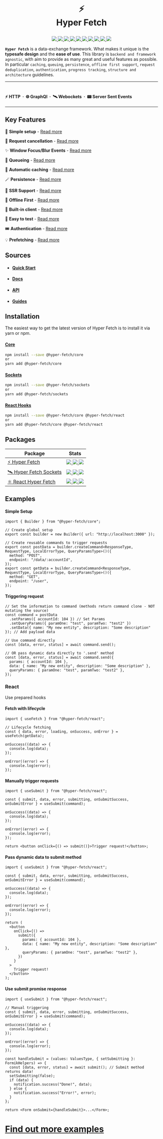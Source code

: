 <h1 align="center">

⚡ <br /> Hyper Fetch

</h1>

<p align="center">
  <a href="https://bettertyped.com/">
    <img src="https://custom-icon-badges.demolab.com/static/v1?label=&message=BetterTyped&color=333&logo=BT" />
  </a>
  <a href="https://github.com/BetterTyped/hyper-fetch">
    <img src="https://custom-icon-badges.demolab.com/github/stars/BetterTyped/hyper-fetch?logo=star" />
  </a>
  <a href="https://github.com/BetterTyped/hyper-fetch/blob/main/License.md">
    <img src="https://custom-icon-badges.demolab.com/github/license/BetterTyped/hyper-fetch?logo=law&color=yellow" />
  </a>
  <a href="https://github.com/semantic-release/semantic-release">
    <img src="https://custom-icon-badges.demolab.com/badge/semver-commitzen-e10079?logo=semantic-release&color=e76f51" />
  </a>
  <a href="https://api.codeclimate.com/v1/badges/eade9435e75ecea0c004/test_coverage">
    <img src="https://api.codeclimate.com/v1/badges/eade9435e75ecea0c004/test_coverage" />
  </a>
  <a href="https://github.com/BetterTyped/hyper-fetch">
    <img src="https://custom-icon-badges.demolab.com/badge/typescript-%23007ACC.svg?logo=typescript&logoColor=white" />
  </a>
  <a href="https://github.com/BetterTyped/hyper-fetch">
    <img src="https://custom-icon-badges.demolab.com/badge/-REST-informational?logo=rss&color=11b8cc" />
  </a>
  <a href="https://github.com/BetterTyped/hyper-fetch">
    <img src="https://custom-icon-badges.demolab.com/badge/-GraphQL-E10098?logo=graphql&logoColor=white" />
  </a>
  <a href="https://gitter.im/hyper-fetch/community?utm_source=badge&utm_medium=badge&utm_campaign=pr-badge&utm_content=badge">
    <img src="https://custom-icon-badges.demolab.com/badge/chat%20-on%20gitter-brightgreen.svg?logo=gitter&color=blueviolet" />
  </a>
  <a href="https://hits.sh/github.com/BetterTyped/hyper-fetch/">
    <img src="https://hits.sh/github.com/BetterTyped/hyper-fetch.svg?color=64BC4B&logo=bookmeter" />
  </a>
</p>

**`Hyper Fetch`** is a data-exchange framework. What makes it unique is the **typesafe design** and the **ease of use**.
This library is `backend and framework agnostic`, with aim to provide as many great and useful features as possible. In
particular `caching`, `queuing`, `persistence`, `offline first support`, `request deduplication`, `authentication`,
`progress tracking`, `structure and architecture` guidelines.

---

<h1 align="center">

#### ⚡ HTTP &nbsp;·&nbsp; 🌐 GraphQl &nbsp;·&nbsp; 🛰️ Webockets &nbsp;·&nbsp; 📟 Server Sent Events

</h1>

---

## Key Features

🔮 **Simple setup** - [Read more](https://hyperfetch.bettertyped.com/guides/Basic/Setup)

🎯 **Request cancellation** - [Read more](https://hyperfetch.bettertyped.com/guides/Advanced/Cancellation)

✨ **Window Focus/Blur Events** - [Read more](https://hyperfetch.bettertyped.com/guides/React/Window%20Focus%20&%20Blur)

🚀 **Queueing** - [Read more](https://hyperfetch.bettertyped.com/guides/Advanced/Queueing)

💎 **Automatic caching** - [Read more](https://hyperfetch.bettertyped.com/docs/Core/Cache)

🪄 **Persistence** - [Read more](https://hyperfetch.bettertyped.com/guides/Advanced/Persistence)

🎊 **SSR Support** - [Read more](https://hyperfetch.bettertyped.com/docs/Getting%20Started/Environment)

🔋 **Offline First** - [Read more](https://hyperfetch.bettertyped.com/guides/Advanced/Offline)

📡 **Built-in client** - [Read more](https://hyperfetch.bettertyped.com/docs/Core/Client)

🧪 **Easy to test** - [Read more](https://hyperfetch.bettertyped.com/docs/Getting%20Started/Testing)

🎟 **Authentication** - [Read more](https://hyperfetch.bettertyped.com/guides/Basic/Authentication)

💡 **Prefetching** - [Read more](https://hyperfetch.bettertyped.com/guides/Advanced/Prefetching)

## Sources

- #### [Quick Start](https://hyperfetch.bettertyped.com/docs/Getting%20Started/Quick%20Start)
- #### [Docs](https://hyperfetch.bettertyped.com/)
- #### [API](https://hyperfetch.bettertyped.com/api/)
- #### [Guides](https://hyperfetch.bettertyped.com/guides/Basic/Setup)

## Installation

The easiest way to get the latest version of Hyper Fetch is to install it via yarn or npm.

#### [Core](https://hyperfetch.bettertyped.com/docs/Core/Overview)

```bash
npm install --save @hyper-fetch/core
or
yarn add @hyper-fetch/core
```

#### [Sockets](https://hyperfetch.bettertyped.com/docs/Sockets/Overview)

```bash
npm install --save @hyper-fetch/sockets
or
yarn add @hyper-fetch/sockets
```

#### [React Hooks](https://hyperfetch.bettertyped.com/docs/React/Overview)

```bash
npm install --save @hyper-fetch/core @hyper-fetch/react
or
yarn add @hyper-fetch/core @hyper-fetch/react
```

## Packages

<table>
  <thead>
    <tr>
      <th>Package</th>
      <th>Stats</th>
    </tr>
  </thead>
  <tbody>
    <tr>
      <td>
        <a href="https://github.com/BetterTyped/hyper-fetch/tree/main/packages/core">⚡ Hyper Fetch</a>
      </td>
      <td>
        <a href="https://www.npmjs.com/package/@hyper-fetch/core">
          <img src="https://custom-icon-badges.demolab.com/npm/dm/@hyper-fetch/core?logoColor=fff&logo=trending-up"/>
        </a>
        <a href="https://www.npmjs.com/package/@hyper-fetch/core">
          <img src="https://custom-icon-badges.demolab.com/npm/v/@hyper-fetch/core.svg?logo=npm"/>
        </a>
        <a href="https://www.npmjs.com/package/@hyper-fetch/react">
          <img src="https://custom-icon-badges.demolab.com/bundlephobia/minzip/@hyper-fetch/core?color=E10098&logo=package" />
        </a>
      </td>
    </tr>
    <tr>
      <td>
        <a href="https://github.com/BetterTyped/hyper-fetch/tree/main/packages/sockets" >🛰️ Hyper Fetch Sockets</a>
      </td>
      <td>
        <a href="https://www.npmjs.com/package/@hyper-fetch/sockets">
          <img src="https://custom-icon-badges.demolab.com/npm/dm/@hyper-fetch/sockets?logoColor=fff&logo=trending-up" />
        </a>
        <a href="https://www.npmjs.com/package/@hyper-fetch/sockets">
          <img src="https://custom-icon-badges.demolab.com/npm/v/@hyper-fetch/sockets.svg?logo=npm"/>
        </a>
        <a href="https://www.npmjs.com/package/@hyper-fetch/sockets">
          <img src="https://custom-icon-badges.demolab.com/bundlephobia/minzip/@hyper-fetch/sockets?color=E10098&logo=package" />
        </a>
      </td>
    </tr>
    <tr>
      <td>
        <a href="https://github.com/BetterTyped/hyper-fetch/tree/main/packages/react" >⚛️ React Hyper Fetch</a>
      </td>
      <td>
        <a href="https://www.npmjs.com/package/@hyper-fetch/react">
          <img src="https://custom-icon-badges.demolab.com/npm/dm/@hyper-fetch/react?logoColor=fff&logo=trending-up" />
        </a>
        <a href="https://www.npmjs.com/package/@hyper-fetch/react">
          <img src="https://custom-icon-badges.demolab.com/npm/v/@hyper-fetch/react.svg?logo=npm"/>
        </a>
        <a href="https://www.npmjs.com/package/@hyper-fetch/react">
          <img src="https://custom-icon-badges.demolab.com/bundlephobia/minzip/@hyper-fetch/react?color=E10098&logo=package" />
        </a>
      </td>
    </tr>
  </tbody>
</table>

## Examples

#### Simple Setup

```tsx
import { Builder } from "@hyper-fetch/core";

// Create global setup
export const builder = new Builder({ url: "http://localhost:3000" });

// Create reusable commands to trigger requests
export const postData = builder.createCommand<ResponseType, RequestType, LocalErrorType, QueryParamsType>()({
  method: "POST",
  endpoint: "/data/:accountId",
});
export const getData = builder.createCommand<ResponseType, RequestType, LocalErrorType, QueryParamsType>()({
  method: "GET",
  endpoint: "/user",
});
```

#### Triggering request

```tsx
// Set the information to command (methods return command clone - NOT mutating the source)
const command = postData
  .setParams({ accountId: 104 }) // Set Params
  .setQueryParams({ paramOne: "test", paramTwo: "test2" })
  .setData({ name: "My new entity", description: "Some description" }); // Add payload data

// Use command directly
const [data, error, status] = await command.send();

// OR pass dynamic data directly to '.send' method
const [data, error, status] = await command.send({
  params: { accountId: 104 },
  data: { name: "My new entity", description: "Some description" },
  queryParams: { paramOne: "test", paramTwo: "test2" },
});
```

### React

Use prepared hooks

#### Fetch with lifecycle

```tsx
import { useFetch } from "@hyper-fetch/react";

// Lifecycle fetching
const { data, error, loading, onSuccess, onError } = useFetch(getData);

onSuccess((data) => {
  console.log(data);
});

onError((error) => {
  console.log(error);
});
```

#### Manually trigger requests

```tsx
import { useSubmit } from "@hyper-fetch/react";

const { submit, data, error, submitting, onSubmitSuccess, onSubmitError } = useSubmit(command);

onSuccess((data) => {
  console.log(data);
});

onError((error) => {
  console.log(error);
});

return <button onClick={() => submit()}>Trigger request!</button>;
```

#### Pass dynamic data to submit method

```tsx
import { useSubmit } from "@hyper-fetch/react";

const { submit, data, error, submitting, onSubmitSuccess, onSubmitError } = useSubmit(command);

onSuccess((data) => {
  console.log(data);
});

onError((error) => {
  console.log(error);
});

return (
  <button
    onClick={() =>
      submit({
        params: { accountId: 104 },
        data: { name: "My new entity", description: "Some description" },
        queryParams: { paramOne: "test", paramTwo: "test2" },
      })
    }
  >
    Trigger request!
  </button>
);
```

#### Use submit promise response

```tsx
import { useSubmit } from "@hyper-fetch/react";

// Manual triggering
const { submit, data, error, submitting, onSubmitSuccess, onSubmitError } = useSubmit(command);

onSuccess((data) => {
  console.log(data);
});

onError((error) => {
  console.log(error);
});

const handleSubmit = (values: ValuesType, { setSubmitting }: FormikHelpers) => {
  const [data, error, status] = await submit(); // Submit method returns data!
  setSubmitting(false);
  if (data) {
    notification.success("Done!", data);
  } else {
    notification.success("Error!", error);
  }
};

return <Form onSubmit={handleSubmit}>...</Form>;
```

# [Find out more examples](https://hyperfetch.bettertyped.com/guides/Basic/Setup)
